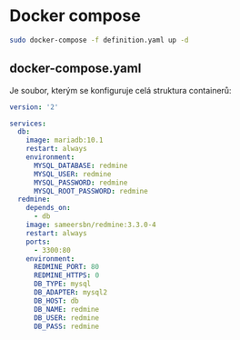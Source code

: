 # Docker compose

```bash
sudo docker-compose -f definition.yaml up -d
```

## docker-compose.yaml

Je soubor, kterým se konfiguruje celá struktura containerů:

```yaml
version: '2'

services:
  db:
    image: mariadb:10.1
    restart: always
    environment:
      MYSQL_DATABASE: redmine
      MYSQL_USER: redmine
      MYSQL_PASSWORD: redmine
      MYSQL_ROOT_PASSWORD: redmine
  redmine:
    depends_on:
      - db
    image: sameersbn/redmine:3.3.0-4
    restart: always
    ports:
      - 3300:80
    environment:
      REDMINE_PORT: 80
      REDMINE_HTTPS: 0
      DB_TYPE: mysql
      DB_ADAPTER: mysql2
      DB_HOST: db
      DB_NAME: redmine
      DB_USER: redmine
      DB_PASS: redmine
```
